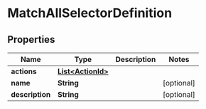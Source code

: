 

# MatchAllSelectorDefinition


## Properties

Name | Type | Description | Notes
------------ | ------------- | ------------- | -------------
**actions** | [**List&lt;ActionId&gt;**](ActionId.md) |  | 
**name** | **String** |  |  [optional]
**description** | **String** |  |  [optional]



